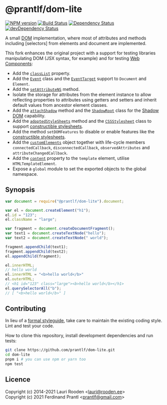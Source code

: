 # @prantlf/dom-lite

[![NPM version](https://badge.fury.io/js/%40prantlf%2Fdom-lite.svg)](http://badge.fury.io/js/%40prantlf%2Fdom-lite)
[![Build Status](https://github.com/prantlf/dom-lite/workflows/test/badge.svg)](https://github.com/prantlf/dom-lite/actions)
[![Dependency Status](https://david-dm.org/prantlf/dom-lite.svg)](https://david-dm.org/prantlf/dom-lite)
[![devDependency Status](https://david-dm.org/prantlf/dom-lite/dev-status.svg)](https://david-dm.org/prantlf/dom-lite#info=devDependencies)

A small [DOM] implementation, where most of attributes and methods including [selectors] from elements and document are implemented.

This fork enhances the original project with a support for testing libraries manipulating DOM (JSX syntax, for example) and for testing [Web Components]:

* Add the [`classList`] property.
* Add the [`Event`] class and the [`EventTarget`] support to `Document` and `Element`.
* Add the [`setAttributeNS`] method.
* Isolate the storage for attributes from the element instance to allow reflecting properties to attributes using getters and setters and inherit default values from ancestor element classes.
* Add the [`attachShadow`] method and the [`ShadowRoot`] class for the [Shadow DOM] capability.
* Add the [`adoptedStyleSheets`] method and the [`CSSStylesheet`] class to support [constructible stylesheets].
* Add the method `setDOMFeatures` to disable or enable features like the [constructible stylesheets].
* Add the [`customElements`] object together with life-cycle members `connectedCallback`, `disconnectedCallback`, `observedAttributes` and `attributeChangedCallback`.
* Add the [`content`] property to the `template` element, utilise `HTMLTemplateElement`.
* Expose a `global` module to set the exported objects to the global namespace.

## Synopsis

```js
var document = require("@prantlf/dom-lite").document;

var el = document.createElement("h1");
el.id = "123";
el.className = "large";

var fragment = document.createDocumentFragment();
var text1 = document.createTextNode("hello");
var text2 = document.createTextNode(" world");

fragment.appendChild(text1);
fragment.appendChild(text2);
el.appendChild(fragment);

el.innerHTML;
// hello world
el.innerHTML = "<b>hello world</b>"
el.outerHTML;
// <h1 id="123" class="large"><b>hello world</b></h1>
el.querySelectorAll("b");
// [ "<b>hello world</b>" ]
```

## Contributing

In lieu of a [formal styleguide], take care to maintain the existing coding style. Lint and test your code.

How to clone this repository, install development dependencies and run tests:

```sh
git clone https://github.com/prantlf/dom-lite.git
cd dom-lite
pnpm i # you can use npm or yarn too
npm test
```

## Licence

Copyright (c) 2014-2021 Lauri Rooden &lt;lauri@rooden.ee&gt;<br>
Copyright (c) 2021 Ferdinand Prantl &lt;prantlf@gmail.com&gt;

[DOM]: https://dom.spec.whatwg.org/
[Web Components]: https://developer.mozilla.org/en-US/docs/Web/Web_Components
[`classList`]: https://developer.mozilla.org/en-US/docs/Web/API/Element/classList
[`Event`]: https://developer.mozilla.org/en-US/docs/Web/API/Event/Event
[`EventTarget`]: https://developer.mozilla.org/en-US/docs/Web/API/EventTarget
[`customElements`]: https://developer.mozilla.org/en-US/docs/Web/API/Window/customElements
[`setAttributeNS`]: https://developer.mozilla.org/en-US/docs/Web/API/Element/setAttributeNS
[`attachShadow`]: https://developer.mozilla.org/en-US/docs/Web/API/Element/attachShadow
[`ShadowRoot`]: https://developer.mozilla.org/en-US/docs/Web/API/ShadowRoot
[Shadow DOM]: https://developer.mozilla.org/en-US/docs/Web/Web_Components/Using_shadow_DOM
[`content`]: https://developer.mozilla.org/en-US/docs/Web/API/HTMLTemplateElement/content
[`adoptedStyleSheets`]: https://wicg.github.io/construct-stylesheets/#using-constructed-stylesheets
[`CSSStylesheet`]: https://developer.mozilla.org/en-US/docs/Web/API/CSSStyleSheet
[constructible stylesheets]: https://wicg.github.io/construct-stylesheets/
[formal styleguide]: https://github.com/litejs/litejs/wiki/Style-Guidelines
